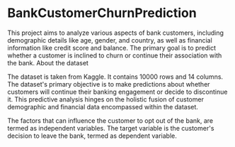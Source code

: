 # BankCustomerChurnPrediction
This project aims to analyze various aspects of bank customers, including demographic details like age, gender, and country, as well as financial information like credit score and balance. The primary goal is to predict whether a customer is inclined to churn or continue their association with the bank.
About the dataset

The dataset is taken from Kaggle. It contains 10000 rows and 14 columns. The dataset's primary objective is to make predictions about whether customers will continue their banking engagement or decide to discontinue it. This predictive analysis hinges on the holistic fusion of customer demographic and financial data encompassed within the dataset.

The factors that can influence the customer to opt out of the bank, are termed as independent variables. The target variable is the customer's decision to leave the bank, termed as dependent variable.
